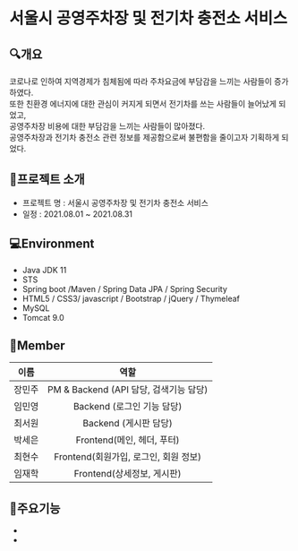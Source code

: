 # 서울시 공영주차장 및 전기차 충전소 서비스 

## :mag:개요
코로나로 인하여 지역경제가 침체됨에 따라 주차요금에 부담감을 느끼는 사람들이 증가하였다.   
또한  친환경 에너지에 대한 관심이 커지게 되면서 전기차를 쓰는 사람들이 늘어났게 되었고,   
공영주차장 비용에 대한 부담감을 느끼는 사람들이 많아졌다.   
공영주차장과 전기차 충전소 관련 정보를 제공함으로써 불편함을 줄이고자 기획하게 되었다.   

## :taxi:프로젝트 소개
* 프로젝트 명 : 서울시 공영주차장 및 전기차 충전소 서비스
* 일정 : 2021.08.01 ~ 2021.08.31

## :computer:Environment
* Java JDK 11
* STS
* Spring boot /Maven / Spring Data JPA / Spring Security
* HTML5 / CSS3/ javascript / Bootstrap / jQuery / Thymeleaf
* MySQL
* Tomcat 9.0


## :couple:Member
|이름|역할|
|------|:---:|
|장민주|PM & Backend (API 담당, 검색기능 담당)|
|임민영|Backend (로그인 기능 담당)|
|최서원|Backend (게시판 담당)|
|박세은|Frontend(메인, 헤더, 푸터)|
|최현수|Frontend(회원가입, 로그인, 회원 정보)|
|임재학|Frontend(상세정보, 게시판)|

## :page_facing_up:주요기능
*
*


